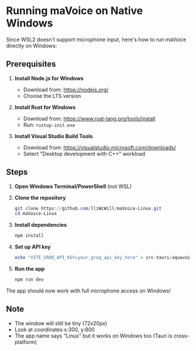 # Running maVoice on Native Windows

Since WSL2 doesn't support microphone input, here's how to run maVoice directly on Windows:

## Prerequisites

1. **Install Node.js for Windows**
   - Download from: https://nodejs.org/
   - Choose the LTS version

2. **Install Rust for Windows**
   - Download from: https://www.rust-lang.org/tools/install
   - Run: `rustup-init.exe`

3. **Install Visual Studio Build Tools**
   - Download from: https://visualstudio.microsoft.com/downloads/
   - Select "Desktop development with C++" workload

## Steps

1. **Open Windows Terminal/PowerShell** (not WSL)

2. **Clone the repository**
   ```powershell
   git clone https://github.com/lliWcWill/maVoice-Linux.git
   cd maVoice-Linux
   ```

3. **Install dependencies**
   ```powershell
   npm install
   ```

4. **Set up API key**
   ```powershell
   echo "VITE_GROQ_API_KEY=your_groq_api_key_here" > src-tauri/aquavoice-frontend/.env
   ```

5. **Run the app**
   ```powershell
   npm run dev
   ```

The app should now work with full microphone access on Windows!

## Note
- The window will still be tiny (72x20px)
- Look at coordinates x:300, y:800
- The app name says "Linux" but it works on Windows too (Tauri is cross-platform)
